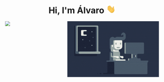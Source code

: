 <h1 align="center">Hi, I'm Álvaro <img src="https://raw.githubusercontent.com/ABSphreak/ABSphreak/master/gifs/Hi.gif" width="30px"></h1>
<img alt="Night Coding" src="https://raw.githubusercontent.com/AVS1508/AVS1508/master/assets/Night-Coding.gif" align="right"/>
<img height="180em" src="https://github-readme-stats-eight-theta.vercel.app/api/top-langs/?username=alvalogue72&layout=compact&langs_count=8&theme=algolia"/>

<!--
**Alvalogue72/Alvalogue72** is a ✨ _special_ ✨ repository because its `README.md` (this file) appears on your GitHub profile.

Here are some ideas to get you started:

- 🔭 I’m currently working on ...
- 🌱 I’m currently learning ...
- 👯 I’m looking to collaborate on ...
- 🤔 I’m looking for help with ...
- 💬 Ask me about ...
- 📫 How to reach me: ...
- 😄 Pronouns: ...
- ⚡ Fun fact: ...
-->
